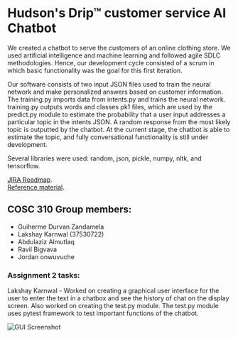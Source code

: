 # Hudson's Drip™ customer service AI Chatbot

  We created a chatbot to serve the customers of an online clothing store. We used artificial intelligence and machine learning and followed agile SDLC methodologies. Hence, our development cycle consisted of a scrum in which basic functionality was the goal for this first iteration.
  
  Our software consists of two input JSON files used to train the neural network and make personalized answers based on customer information. The training.py imports data from intents.py and trains the neural network. training.py outputs words and classes pk1 files, which are used by the predict.py module to estimate the probability that a user input addresses a particular topic in the intents.JSON. A random response from the most likely topic is outputted by the chatbot. At the current stage, the chatbot is able to estimate the topic, and fully conversational functionality is still under development.

Several libraries were used: random, json, pickle, numpy, nltk, and tensorflow.

[JIRA Roadmap](https://durvan.atlassian.net/jira/software/projects/CT3/boards/).  
[Reference material](https://www.youtube.com/watch?v=1lwddP0KUEg).  
  
## COSC 310 Group members:
- Guiherme Durvan Zandamela
- Lakshay Karnwal (37530722)
- Abdulaziz Almutlaq
- Ravil Bigvava
- Jordan onwuvuche

### Assignment 2 tasks:
Lakshay Karnwal - Worked on creating a graphical user interface for the user to enter the text in a chatbox and see the history of chat on the display screen. Also worked on creating the test.py module. The test.py module uses pytest framework to test important functions of the chatbot.

![GUI Screenshot]("https://user-images.githubusercontent.com/60047109/159101357-051933d3-6567-40e7-bb1d-87293c75a9fe.png")

